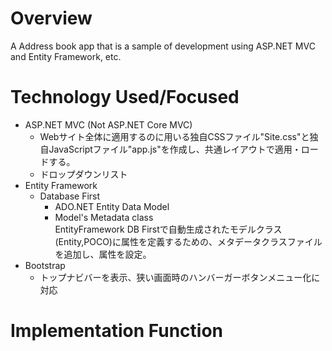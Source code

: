 # Overview
A Address book app that is a sample of development using ASP.NET MVC and Entity Framework, etc.

# Technology Used/Focused
- ASP.NET MVC (Not ASP.NET Core MVC)
  - Webサイト全体に適用するのに用いる独自CSSファイル"Site.css"と独自JavaScriptファイル"app.js"を作成し、共通レイアウトで適用・ロードする。
  - ドロップダウンリスト
- Entity Framework
  - Database First
    - ADO.NET Entity Data Model
    - Model's Metadata class  
      EntityFramework DB Firstで自動生成されたモデルクラス(Entity,POCO)に属性を定義するための、メタデータクラスファイルを追加し、属性を設定。
- Bootstrap
  - トップナビバーを表示、狭い画面時のハンバーガーボタンメニュー化に対応

# Implementation Function
